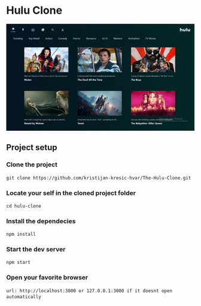 # Hulu Clone
![Application Home](./src/hulu_app_home_screenshot.png)

## Project setup

### Clone the project
```
git clone https://github.com/kristijan-kresic-hvar/The-Hulu-Clone.git
```

### Locate your self in the cloned project folder
```
cd hulu-clone
```

### Install the dependecies
```
npm install
```

### Start the dev server
```
npm start
```

### Open your favorite browser
```
url: http://localhost:3000 or 127.0.0.1:3000 if it doesnt open automatically
```